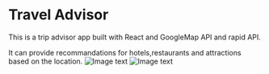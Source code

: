 # Travel Advisor

This is a trip advisor app built with React and GoogleMap API and rapid API. 

It can provide recommandations for hotels,restaurants and attractions based on the location.
![Image text](https://https://raw.githubusercontent.com/zzhhjjj/Travel-advisor/main/img-folder/attractions.png)
![Image text](https://https://raw.githubusercontent.com/zzhhjjj/Travel-advisor/main/img-folder/hotels.png)